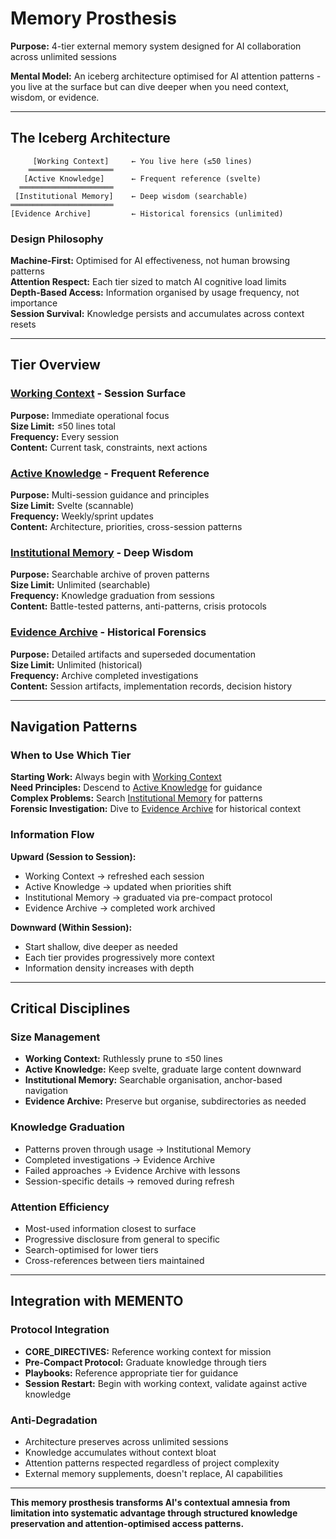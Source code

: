 # Memory Prosthesis

**Purpose:** 4-tier external memory system designed for AI collaboration across unlimited sessions

**Mental Model:** An iceberg architecture optimised for AI attention patterns - you live at the surface but can dive deeper when you need context, wisdom, or evidence.

---

## The Iceberg Architecture

```
     [Working Context]     ← You live here (≤50 lines)
    ═══════════════════
   [Active Knowledge]      ← Frequent reference (svelte)
  ═════════════════════
 [Institutional Memory]    ← Deep wisdom (searchable)
═══════════════════════
[Evidence Archive]         ← Historical forensics (unlimited)
```

### Design Philosophy

**Machine-First:** Optimised for AI effectiveness, not human browsing patterns  
**Attention Respect:** Each tier sized to match AI cognitive load limits  
**Depth-Based Access:** Information organised by usage frequency, not importance  
**Session Survival:** Knowledge persists and accumulates across context resets  

---

## Tier Overview

### [Working Context](working-context/) - Session Surface
**Purpose:** Immediate operational focus  
**Size Limit:** ≤50 lines total  
**Frequency:** Every session  
**Content:** Current task, constraints, next actions  

### [Active Knowledge](active-knowledge/) - Frequent Reference  
**Purpose:** Multi-session guidance and principles  
**Size Limit:** Svelte (scannable)  
**Frequency:** Weekly/sprint updates  
**Content:** Architecture, priorities, cross-session patterns  

### [Institutional Memory](institutional-memory/) - Deep Wisdom
**Purpose:** Searchable archive of proven patterns  
**Size Limit:** Unlimited (searchable)  
**Frequency:** Knowledge graduation from sessions  
**Content:** Battle-tested patterns, anti-patterns, crisis protocols  

### [Evidence Archive](evidence-archive/) - Historical Forensics
**Purpose:** Detailed artifacts and superseded documentation  
**Size Limit:** Unlimited (historical)  
**Frequency:** Archive completed investigations  
**Content:** Session artifacts, implementation records, decision history  

---

## Navigation Patterns

### When to Use Which Tier

**Starting Work:** Always begin with [Working Context](working-context/CURRENT_FOCUS.md)  
**Need Principles:** Descend to [Active Knowledge](active-knowledge/) for guidance  
**Complex Problems:** Search [Institutional Memory](institutional-memory/KNOWLEDGE_ARCHIVE.md) for patterns  
**Forensic Investigation:** Dive to [Evidence Archive](evidence-archive/) for historical context  

### Information Flow

**Upward (Session to Session):**
- Working Context → refreshed each session
- Active Knowledge → updated when priorities shift  
- Institutional Memory → graduated via pre-compact protocol
- Evidence Archive → completed work archived

**Downward (Within Session):**
- Start shallow, dive deeper as needed
- Each tier provides progressively more context
- Information density increases with depth

---

## Critical Disciplines

### Size Management
- **Working Context:** Ruthlessly prune to ≤50 lines
- **Active Knowledge:** Keep svelte, graduate large content downward
- **Institutional Memory:** Searchable organisation, anchor-based navigation
- **Evidence Archive:** Preserve but organise, subdirectories as needed

### Knowledge Graduation
- Patterns proven through usage → Institutional Memory
- Completed investigations → Evidence Archive  
- Failed approaches → Evidence Archive with lessons
- Session-specific details → removed during refresh

### Attention Efficiency
- Most-used information closest to surface
- Progressive disclosure from general to specific
- Search-optimised for lower tiers
- Cross-references between tiers maintained

---

## Integration with MEMENTO

### Protocol Integration
- **CORE_DIRECTIVES:** Reference working context for mission
- **Pre-Compact Protocol:** Graduate knowledge through tiers
- **Playbooks:** Reference appropriate tier for guidance
- **Session Restart:** Begin with working context, validate against active knowledge

### Anti-Degradation
- Architecture preserves across unlimited sessions
- Knowledge accumulates without context bloat
- Attention patterns respected regardless of project complexity
- External memory supplements, doesn't replace, AI capabilities

---

**This memory prosthesis transforms AI's contextual amnesia from limitation into systematic advantage through structured knowledge preservation and attention-optimised access patterns.**